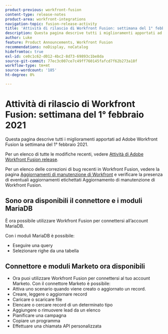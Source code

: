 ```yaml
---
product-previous: workfront-fusion
content-type: release-notes
product-area: workfront-integrations
navigation-topic: fusion-release-activity
title: 'Attività di rilascio di Workfront Fusion: settimana del 1° febbraio 2021'
description: Questa pagina descrive tutti i miglioramenti apportati ad Adobe Workfront Fusion la settimana del 1° febbraio 2021.
author: Luke
feature: Product Announcements, Workfront Fusion
recommendations: noDisplay, noCatalog
hidefromtoc: true
exl-id: ce0c1c62-d012-4bc2-8d73-69893c1be8da
source-git-commit: 77ec3c007ce7c49ff760145fafcd7f62b273a18f
workflow-type: tm+mt
source-wordcount: '185'
ht-degree: 0%

---
```


# Attività di rilascio di Workfront Fusion: settimana del 1° febbraio 2021

Questa pagina descrive tutti i miglioramenti apportati ad Adobe Workfront Fusion la settimana del 1° febbraio 2021.

Per un elenco di tutte le modifiche recenti, vedere [Attività di Adobe Workfront Fusion release](/help/workfront-fusion/fusion-product-releases/fusion-release-activity.md).

Per un elenco delle correzioni di bug recenti in Workfront Fusion, vedere la pagina [Aggiornamenti di manutenzione di Workfront](https://experienceleague.adobe.com/docs/workfront-known-issues/releases/current-updates.html?lang=it) e verificare la presenza di eventuali aggiornamenti etichettati Aggiornamento di manutenzione di Workfront Fusion.


## Sono ora disponibili il connettore e i moduli MariaDB

È ora possibile utilizzare Workfront Fusion per connettersi all’account MariaDB.

Con i moduli MariaDB è possibile:

* Eseguire una query
* Selezionare righe da una tabella

## Connettore e moduli Marketo ora disponibili

* Ora puoi utilizzare Workfront Fusion per connettersi al tuo account Marketo. Con il connettore Marketo è possibile:
* Attiva uno scenario quando viene creato o aggiornato un record.
* Creare, leggere o aggiornare record
* Caricare o scaricare file
* Elencare o cercare record di un determinato tipo
* Aggiungere o rimuovere lead da un elenco
* Pianificare una campagna
* Copiare un programma
* Effettuare una chiamata API personalizzata
